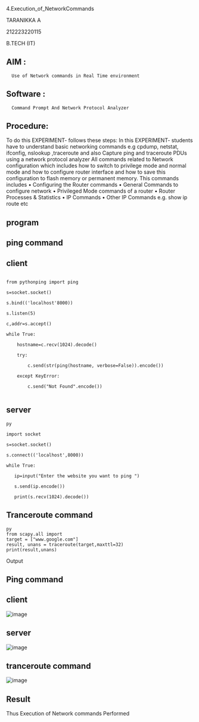  4.Execution_of_NetworkCommands
 
 TARANIKKA A
 
 212223220115
 
 B.TECH (IT)
 ## AIM :
      Use of Network commands in Real Time environment
 
## Software : 
      Command Prompt And Network Protocol Analyzer

## Procedure: 
To do this EXPERIMENT- follows these steps:
 In this EXPERIMENT- students have to understand basic networking commands e.g
 cpdump, netstat, ifconfig, nslookup ,traceroute and also Capture ping and traceroute PDUs
 using a network protocol analyzer
 All commands related to Network configuration which includes how to switch to privilege
 mode
 and normal mode and how to configure router interface and how to save this
 configuration to
 flash memory or permanent memory.
 This commands includes
 • Configuring the Router commands
 • General Commands to configure network
 • Privileged Mode commands of a router
 • Router Processes & Statistics
 • IP Commands
 • Other IP Commands e.g. show ip route etc
 ## program
 ## ping command
 ## client
 
``` import socket 
 
from pythonping import ping 

s=socket.socket() 

s.bind(('localhost'8000)) 

s.listen(5) 

c,addr=s.accept() 

while True: 

    hostname=c.recv(1024).decode() 
    
    try: 
    
        c.send(str(ping(hostname, verbose=False)).encode()) 
        
    except KeyError: 
    
        c.send("Not Found".encode())
        
 ```
        
## server
 ```
py

 import socket

s=socket.socket()

s.connect(('localhost',8000))

while True:

    ip=input("Enter the website you want to ping ")

    s.send(ip.encode())

    print(s.recv(1024).decode())
  ```
 ## Tranceroute command

```
py
from scapy.all import
target = ["www.google.com"]
result, unans = traceroute(target,maxttl=32)
print(result,unans)
```
Output

## Ping command

## client
![image](https://github.com/aswethaashok/4.Execution_of_NetworkCommends/assets/149987410/f38cc423-7fbc-4d7c-84ad-9955709037c4)

## server
![image](https://github.com/aswethaashok/4.Execution_of_NetworkCommends/assets/149987410/ef30a767-f917-494b-b793-41b1c66a66e4)

## tranceroute command
![image](https://github.com/aswethaashok/4.Execution_of_NetworkCommends/assets/149987410/8dc43da5-86ea-4418-837f-5d0a14f9a065)

## Result
Thus Execution of Network commands Performed
